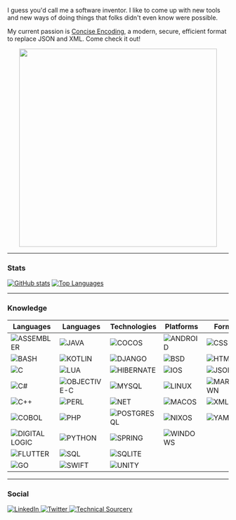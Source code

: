 <meta name="twitter:card" content="summary" />
<meta name="twitter:image" content="https://avatars.githubusercontent.com/u/245857?s=40&v=4" />
<meta name="twitter:site" content="@karlstenerud" />
<meta property="og:description" content="Software Developer" />
<meta property="og:title" content="Karl Stenerud" />

I guess you'd call me a software inventor. I like to come up with new tools and new ways of doing things that folks didn't even know were possible.

My current passion is [Concise Encoding](https://concise-encoding.org/), a modern, secure, efficient format to replace JSON and XML. Come check it out!

<p align="center">
    <a href="https://concise-encoding.org/"><img width="450" src="https://concise-encoding.org/img/social-card.png"/></a>
</p>

-------------------------------------------------------------------------------

### Stats

[![GitHub stats](https://github-readme-stats.vercel.app/api?username=kstenerud&show_icons=true)](https://github.com/anuraghazra/github-readme-stats)
[![Top Languages](https://github-readme-stats.vercel.app/api/top-langs/?username=kstenerud)](https://github.com/anuraghazra/github-readme-stats)

-------------------------------------------------------------------------------

### Knowledge

| Languages | Languages | Technologies | Platforms | Formats |
| - | - | - | - | - |
| ![ASSEMBLER](https://img.shields.io/static/v1?label=ASM&message=ASSEMBLER&color=blue) | ![JAVA](https://img.shields.io/static/v1?label=%7F&message=JAVA&color=blue&logo=java&logoColor=white) | ![COCOS](https://img.shields.io/static/v1?label=%7F&message=COCOS&color=2c2d72&logo=cocos&logoColor=white) | ![ANDROID](https://img.shields.io/static/v1?label=%7F&message=ANDROID&color=black&logo=android&logoColor=white) | ![CSS](https://img.shields.io/static/v1?label=%7F&message=CSS&color=239120&logo=css3&logoColor=white) |
| ![BASH](https://img.shields.io/static/v1?label=%7F&message=BASH&color=blue&logo=gnu-bash&logoColor=white) | ![KOTLIN](https://img.shields.io/static/v1?label=%7F&message=KOTLIN&color=blue&logo=kotlin&logoColor=white) | ![DJANGO](https://img.shields.io/static/v1?label=%7F&message=DJANGO&color=2c2d72&logo=django&logoColor=white) | ![BSD](https://img.shields.io/static/v1?label=%7F&message=BSD&color=black&logo=freebsd&logoColor=white) | ![HTML](https://img.shields.io/static/v1?label=%7F&message=HTML&color=239120&logo=html5&logoColor=white) |
| ![C](https://img.shields.io/static/v1?label=%7F&message=C&color=blue&logo=c&logoColor=white) | ![LUA](https://img.shields.io/static/v1?label=%7F&message=LUA&color=blue&logo=lua&logoColor=white) | ![HIBERNATE](https://img.shields.io/static/v1?label=%7F&message=HIBERNATE&color=2c2d72&logo=hibernate&logoColor=white) | ![IOS](https://img.shields.io/static/v1?label=%7F&message=IOS&color=black&logo=ios&logoColor=white) | ![JSON](https://img.shields.io/static/v1?label=%7F&message=JSON&color=239120&logo=json&logoColor=white) |
| ![C#](https://img.shields.io/static/v1?label=%7F&message=C%23&color=blue&logo=c-sharp&logoColor=white) | ![OBJECTIVE-C](https://img.shields.io/static/v1?label=OC&message=OBJECTIVE-C&color=blue) | ![MYSQL](https://img.shields.io/static/v1?label=%7F&message=MYSQL&color=2c2d72&logo=mysql&logoColor=white) | ![LINUX](https://img.shields.io/static/v1?label=%7F&message=LINUX&color=black&logo=linux&logoColor=white) | ![MARKDOWN](https://img.shields.io/static/v1?label=%7F&message=MARKDOWN&color=239120&logo=markdown&logoColor=white) |
| ![C++](https://img.shields.io/static/v1?label=%7F&message=C%2B%2B&color=blue&logo=c%2B%2B&logoColor=white) | ![PERL](https://img.shields.io/static/v1?label=%7F&message=PERL&color=blue&logo=perl&logoColor=white) | ![NET](https://img.shields.io/static/v1?label=%7F&message=NET&color=2c2d72&logo=.net&logoColor=white) | ![MACOS](https://img.shields.io/static/v1?label=%7F&message=MACOS&color=black&logo=macos&logoColor=white) | ![XML](https://img.shields.io/static/v1?label=%3C%3E&message=XML&color=239120) |
| ![COBOL](https://img.shields.io/static/v1?label=CB&message=COBOL&color=blue) | ![PHP](https://img.shields.io/static/v1?label=%7F&message=PHP&color=blue&logo=php&logoColor=white) | ![POSTGRESQL](https://img.shields.io/static/v1?label=%7F&message=POSTGRESQL&color=2c2d72&logo=postgresql&logoColor=white) | ![NIXOS](https://img.shields.io/static/v1?label=%7F&message=NIXOS&color=black&logo=nixos&logoColor=white) | ![YAML](https://img.shields.io/static/v1?label=YML&message=YAML&color=239120) |
| ![DIGITAL LOGIC](https://img.shields.io/static/v1?label=DL&message=DIGITAL+LOGIC&color=blue) | ![PYTHON](https://img.shields.io/static/v1?label=%7F&message=PYTHON&color=blue&logo=python&logoColor=white) | ![SPRING](https://img.shields.io/static/v1?label=%7F&message=SPRING&color=2c2d72&logo=spring&logoColor=white) | ![WINDOWS](https://img.shields.io/static/v1?label=%7F&message=WINDOWS&color=black&logo=windows&logoColor=white) |  |
| ![FLUTTER](https://img.shields.io/static/v1?label=%7F&message=FLUTTER&color=blue&logo=flutter&logoColor=white) | ![SQL](https://img.shields.io/static/v1?label=SQL&message=SQL&color=blue) | ![SQLITE](https://img.shields.io/static/v1?label=%7F&message=SQLITE&color=2c2d72&logo=sqlite&logoColor=white) |  |  |
| ![GO](https://img.shields.io/static/v1?label=%7F&message=GO&color=blue&logo=go&logoColor=white) | ![SWIFT](https://img.shields.io/static/v1?label=%7F&message=SWIFT&color=blue&logo=swift&logoColor=white) | ![UNITY](https://img.shields.io/static/v1?label=%7F&message=UNITY&color=2c2d72&logo=unity&logoColor=white) |  |  |

-------------------------------------------------------------------------------

### Social

<a href="https://www.linkedin.com/in/kstenerud/">![LinkedIn](https://img.shields.io/static/v1?label=%7f&message=LinkedIn&color=0077b5&logo=linkedin&logoColor=white&style=plastic) </a> <a href="https://twitter.com/karlstenerud">![Twitter](https://img.shields.io/static/v1?label=%7f&message=Twitter&color=5da9dd&logo=twitter&logoColor=white&style=plastic) </a> <a href="https://www.technicalsourcery.net/">![Technical Sourcery](https://img.shields.io/static/v1?label=T&message=Technical%20Sourcery&color=orange&style=plastic) </a>
